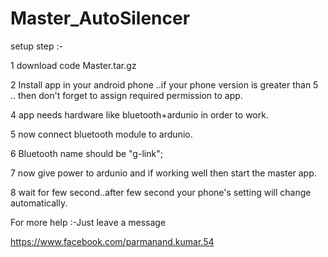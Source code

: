 # Master_AutoSilencer

setup step :-

1  download code Master.tar.gz

2  Install app in your android phone ..if your phone version is greater than 5 ..
   then don't forget to assign required permission to app.

4  app needs hardware like bluetooth+ardunio in order to work.

5 now connect bluetooth module to ardunio.

6 Bluetooth name should be "g-link";

7 now give power to ardunio and if working well then start the master app.

8 wait for few second..after few second your phone's setting will change automatically.



For more help :-Just leave a message 

https://www.facebook.com/parmanand.kumar.54
